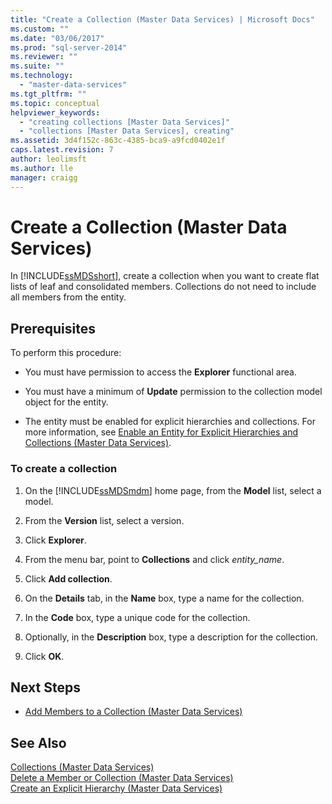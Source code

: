 ```yaml
---
title: "Create a Collection (Master Data Services) | Microsoft Docs"
ms.custom: ""
ms.date: "03/06/2017"
ms.prod: "sql-server-2014"
ms.reviewer: ""
ms.suite: ""
ms.technology: 
  - "master-data-services"
ms.tgt_pltfrm: ""
ms.topic: conceptual
helpviewer_keywords: 
  - "creating collections [Master Data Services]"
  - "collections [Master Data Services], creating"
ms.assetid: 3d4f152c-863c-4385-bca9-a9fcd0402e1f
caps.latest.revision: 7
author: leolimsft
ms.author: lle
manager: craigg
---
```

# Create a Collection (Master Data Services)
  In [!INCLUDE[ssMDSshort](../includes/ssmdsshort-md.md)], create a collection when you want to create flat lists of leaf and consolidated members. Collections do not need to include all members from the entity.  
  
## Prerequisites  
 To perform this procedure:  
  
-   You must have permission to access the **Explorer** functional area.  
  
-   You must have a minimum of **Update** permission to the collection model object for the entity.  
  
-   The entity must be enabled for explicit hierarchies and collections. For more information, see [Enable an Entity for Explicit Hierarchies and Collections &#40;Master Data Services&#41;](enable-an-entity-for-explicit-hierarchies-and-collections-master-data-services.md).  
  
### To create a collection  
  
1.  On the [!INCLUDE[ssMDSmdm](../includes/ssmdsmdm-md.md)] home page, from the **Model** list, select a model.  
  
2.  From the **Version** list, select a version.  
  
3.  Click **Explorer**.  
  
4.  From the menu bar, point to **Collections** and click *entity_name*.  
  
5.  Click **Add collection**.  
  
6.  On the **Details** tab, in the **Name** box, type a name for the collection.  
  
7.  In the **Code** box, type a unique code for the collection.  
  
8.  Optionally, in the **Description** box, type a description for the collection.  
  
9. Click **OK**.  
  
## Next Steps  
  
-   [Add Members to a Collection &#40;Master Data Services&#41;](../../2014/master-data-services/add-members-to-a-collection-master-data-services.md)  
  
## See Also  
 [Collections &#40;Master Data Services&#41;](../../2014/master-data-services/collections-master-data-services.md)   
 [Delete a Member or Collection &#40;Master Data Services&#41;](../../2014/master-data-services/delete-a-member-or-collection-master-data-services.md)   
 [Create an Explicit Hierarchy &#40;Master Data Services&#41;](../../2014/master-data-services/create-an-explicit-hierarchy-master-data-services.md)  
  
  
